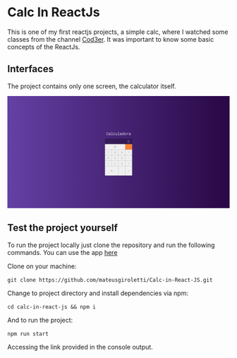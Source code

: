 # Calc In ReactJs

This is one of my first reactjs projects, a simple calc, where I watched some classes from the channel [Cod3er](https://www.youtube.com/@cod3r). It was important to know some basic concepts of the ReactJs.

## Interfaces

The project contains only one screen, the calculator itself.

<img src="./.github/images/home.png" alt="Home" />

## Test the project yourself

To run the project locally just clone the repository and run the following commands. You can use the app [here](https://mateusgiroletti.github.io/Calc-in-React-JS/)

Clone on your machine:

```console
git clone https://github.com/mateusgiroletti/Calc-in-React-JS.git
```

Change to project directory and install dependencies via npm:

```console
cd calc-in-react-js && npm i
```

And to run the project:

```console
npm run start
```

Accessing the link provided in the console output.